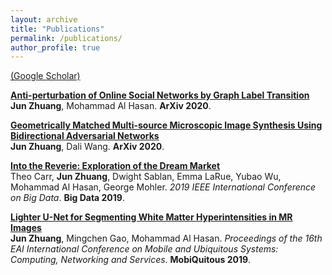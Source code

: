 ```yaml
---
layout: archive
title: "Publications"
permalink: /publications/
author_profile: true
---
```

[(Google Scholar)](https://scholar.google.com/citations?hl=zh-CN&user=Hdc90UMAAAAJ)

<b>[Anti-perturbation of Online Social Networks by Graph Label Transition](https://junzhuang-code.github.io/publications/graphlt)</b> <br>
<b>Jun Zhuang</b>, Mohammad Al Hasan.
<b>ArXiv 2020</b>. <br>

<b>[Geometrically Matched Multi-source Microscopic Image Synthesis Using Bidirectional Adversarial Networks](https://junzhuang-code.github.io/publications/banis)</b> <br>
<b>Jun Zhuang</b>, Dali Wang.
<b>ArXiv 2020</b>. <br>

<b>[Into the Reverie: Exploration of the Dream Market](https://junzhuang-code.github.io/publications/dream_mkt)</b> <br> 
Theo Carr, <b>Jun Zhuang</b>, Dwight Sablan, Emma LaRue, Yubao Wu, Mohammad Al Hasan, George Mohler.
<i>2019 IEEE International Conference on Big Data</i>. <b>Big Data 2019</b>. <br>

<b>[Lighter U-Net for Segmenting White Matter Hyperintensities in MR Images](https://junzhuang-code.github.io/publications/lighter_unet)</b> <br> 
<b>Jun Zhuang</b>, Mingchen Gao, Mohammad Al Hasan.
<i>Proceedings of the 16th EAI International Conference on Mobile and Ubiquitous Systems: Computing, Networking and Services</i>. <b>MobiQuitous 2019</b>.

